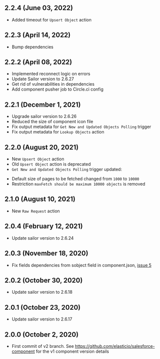 ## 2.2.4 (June 03, 2022)
* Added timeout for `Upsert Object` action

## 2.2.3 (April 14, 2022)
* Bump dependencies

## 2.2.2 (April 08, 2022)
* Implemented reconnect logic on errors
* Update Sailor version to 2.6.27
* Get rid of vulnerabilities in dependencies
* Add component pusher job to Circle.ci config


## 2.2.1 (December 1, 2021)

* Upgrade sailor version to 2.6.26
* Reduced the size of component icon file
* Fix output metadata for `Get New and Updated Objects Polling` trigger
* Fix output metadata for `Lookup Objects` action

## 2.2.0 (August 20, 2021)

* New `Upsert Object` action
* Old `Upsert Object` action is deprecated
* `Get New and Updated Objects Polling` trigger updated:
 - Default size of pages to be fetched changed from `1000` to `10000`
 - Restriction `maxFetch should be maximum 10000 objects` is removed

## 2.1.0 (August 10, 2021)

* New `Raw Request` action

## 2.0.4 (February 12, 2021)

* Update sailor version to 2.6.24

## 2.0.3 (November 18, 2020)

* Fix fields dependencies from sobject field in component.json, [issue 5](https://github.com/elasticio/salesforce-component-v2/issues/5)

## 2.0.2 (October 30, 2020)

* Update sailor version to 2.6.18

## 2.0.1 (October 23, 2020)

* Update sailor version to 2.6.17

## 2.0.0 (October 2, 2020)

* First commit of v2 branch. See https://github.com/elasticio/salesforce-component for the v1 component version details
